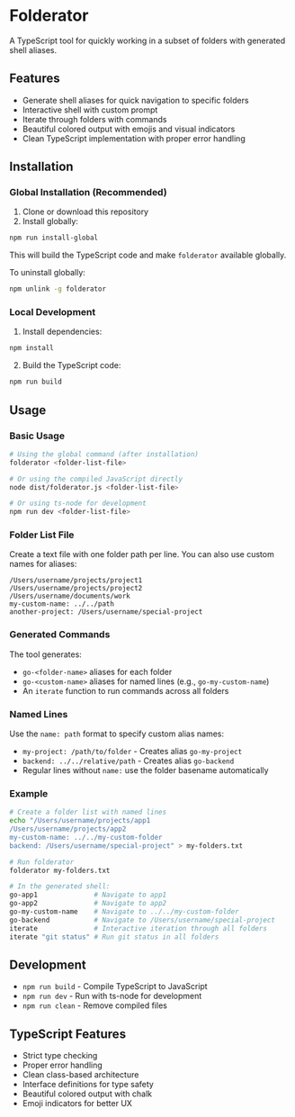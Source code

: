 # Folderator

A TypeScript tool for quickly working in a subset of folders with generated shell aliases.

## Features

- Generate shell aliases for quick navigation to specific folders
- Interactive shell with custom prompt
- Iterate through folders with commands
- Beautiful colored output with emojis and visual indicators
- Clean TypeScript implementation with proper error handling

## Installation

### Global Installation (Recommended)

1. Clone or download this repository
2. Install globally:
```bash
npm run install-global
```

This will build the TypeScript code and make `folderator` available globally.

To uninstall globally:
```bash
npm unlink -g folderator
```

### Local Development

1. Install dependencies:
```bash
npm install
```

2. Build the TypeScript code:
```bash
npm run build
```

## Usage

### Basic Usage

```bash
# Using the global command (after installation)
folderator <folder-list-file>

# Or using the compiled JavaScript directly
node dist/folderator.js <folder-list-file>

# Or using ts-node for development
npm run dev <folder-list-file>
```

### Folder List File

Create a text file with one folder path per line. You can also use custom names for aliases:

```
/Users/username/projects/project1
/Users/username/projects/project2
/Users/username/documents/work
my-custom-name: ../../path
another-project: /Users/username/special-project
```

### Generated Commands

The tool generates:
- `go-<folder-name>` aliases for each folder
- `go-<custom-name>` aliases for named lines (e.g., `go-my-custom-name`)
- An `iterate` function to run commands across all folders

### Named Lines

Use the `name: path` format to specify custom alias names:

- `my-project: /path/to/folder` - Creates alias `go-my-project`
- `backend: ../../relative/path` - Creates alias `go-backend`
- Regular lines without `name:` use the folder basename automatically

### Example

```bash
# Create a folder list with named lines
echo "/Users/username/projects/app1
/Users/username/projects/app2
my-custom-name: ../../my-custom-folder
backend: /Users/username/special-project" > my-folders.txt

# Run folderator
folderator my-folders.txt

# In the generated shell:
go-app1              # Navigate to app1
go-app2              # Navigate to app2
go-my-custom-name    # Navigate to ../../my-custom-folder
go-backend           # Navigate to /Users/username/special-project
iterate              # Interactive iteration through all folders
iterate "git status" # Run git status in all folders
```

## Development

- `npm run build` - Compile TypeScript to JavaScript
- `npm run dev` - Run with ts-node for development
- `npm run clean` - Remove compiled files

## TypeScript Features

- Strict type checking
- Proper error handling
- Clean class-based architecture
- Interface definitions for type safety
- Beautiful colored output with chalk
- Emoji indicators for better UX
